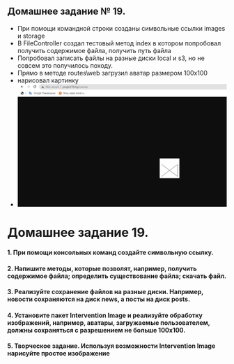 ## Домашнее задание № 19.

- При помощи командной строки созданы символьные ссылки images и storage
- В FileController создал тестовый метод index в котором попробовал получить содержимое файла, получить путь файла
- Попробовал записать файлы на разные диски local и s3, но не совсем это получилось походу.
- Прямо в методе routes\web загрузил аватар размером 100х100
- нарисовал картинку
- ![img.png](img.png)

# Домашнее задание 19.

#### 1. При помощи консольных команд создайте символьную ссылку.
#### 2. Напишите методы, которые позволят, например, получить содержимое файла; определить существование файла; скачать файл.
#### 3. Реализуйте сохранение файлов на разные диски. Например, новости сохраняются на диск news, а посты на диск posts.
#### 4. Установите пакет Intervention Image и реализуйте обработку изображений, например, аватары, загружаемые пользователем, должны сохраняться с разрешением не больше 100x100.
#### 5. Творческое задание. Используя возможности Intervention Image нарисуйте простое изображение



 

 
